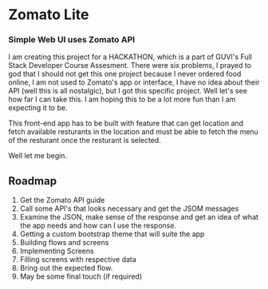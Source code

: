 # Zomato Lite
### Simple Web UI uses Zomato API

I am creating this project for a HACKATHON, which is a part of GUVI's Full Stack Developer Course Assesment. There were six problems, I prayed to god that I should not get this one project because I never ordered food online, I am not used to Zomato's app or interface, I have no idea about their API (well this is all nostalgic), but I got this specific project. Well let's see how far I can take this. I am hoping this to be a lot more fun than I am expecting it to be.

This front-end app has to be built with feature that can get location and fetch available resturants in the location and must be able to fetch the menu of the resturant once the resturant is selected.

Well let me begin.

Roadmap
-------

1. Get the Zomato API guide
2. Call some API's that looks necessary and get the JSOM messages
3. Examine the JSON, make sense of the response and get an idea of what the app needs and how can I use the response.
4. Getting a custom bootstrap theme that will suite the app
5. Building flows and screens
6. Implementing Screens
7. Filling screens with respective data
8. Bring out the expected flow.
9. May be some final touch (if required)
